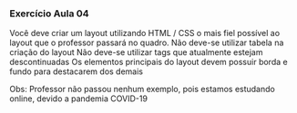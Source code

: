 ### Exercício Aula 04

Você deve criar um layout utilizando HTML / CSS o mais fiel possível ao layout que o professor passará no quadro.
Não deve-se utilizar tabela na criação do layout
Não deve-se utilizar tags que atualmente estejam descontinuadas
Os elementos principais do layout devem possuir borda e fundo para destacarem dos demais


Obs: Professor não passou nenhum exemplo, pois estamos estudando online, devido a pandemia COVID-19